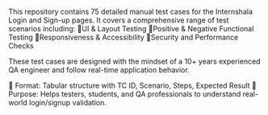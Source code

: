 
This repository contains 75 detailed manual test cases for the Internshala Login and Sign-up pages. It covers a comprehensive range of test scenarios including:
🔸UI & Layout Testing
🔸Positive & Negative Functional Testing
🔸Responsiveness & Accessibility
🔸Security and Performance Checks

These test cases are designed with the mindset of a 10+ years experienced QA engineer and follow real-time application behavior.

📄 Format: Tabular structure with TC ID, Scenario, Steps, Expected Result
🧪 Purpose: Helps testers, students, and QA professionals to understand real-world login/signup validation.